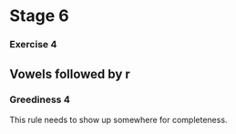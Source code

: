 # Stage 6

### Exercise 4

## Vowels followed by r

### Greediness 4

This rule needs to show up somewhere for completeness.

<!--separator-->
